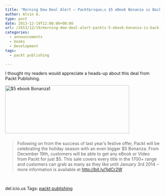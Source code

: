```yaml
---
title: 'Morning Dew Deal Alert – Packt&rsquo;s $5 eBook Bonanza is Back #ebookbonanza'
author: Alvin A.
type: post
date: 2013-12-19T12:00:00+00:00
url: /2013/12/19/morning-dew-deal-alert-packts-5-ebook-bonanza-is-back-ebookbonanza/
categories:
  - announcements
  - books
  - Development
tags:
  - packt publishing

---
```

I thought my readers would appreciate a heads-up about this deal from Packt Publishing.

<a href="http://bit.ly/1jdCr2W" target="_blank"><img loading="lazy" decoding="async" title="$5 ebook Bonanza1" style="border-top: 0px; border-right: 0px; background-image: none; border-bottom: 0px; padding-top: 0px; padding-left: 0px; margin: 0px 0px 10px; border-left: 0px; display: inline; padding-right: 0px" border="0" alt="$5 ebook Bonanza1" src="/wp-content/uploads/2013/12/5-ebook-Bonanza1.jpg" width="404" height="157" /></a>

> Following on from the success of last year’s festive offer, Packt will be celebrating the holiday season with an even bigger $5 Bonanza. From December 19th, customers will be able to get any eBook or Video from Packt for just $5. This sale covers every title in the 1700+ range and customers can grab as many as they like until January 3rd 2014 – more information is available at <a href="http://bit.ly/1jdCr2W" target="_blank">http://bit.ly/1jdCr2W</a>

&nbsp;

<div id="scid:0767317B-992E-4b12-91E0-4F059A8CECA8:85b49411-be40-46ba-8ca9-c055b92e56f0" class="wlWriterEditableSmartContent" style="float: none; padding-bottom: 0px; padding-top: 0px; padding-left: 0px; margin: 0px; display: inline; padding-right: 0px">
  del.icio.us Tags: <a href="http://del.icio.us/popular/packt+publishing" rel="tag">packt publishing</a>
</div>